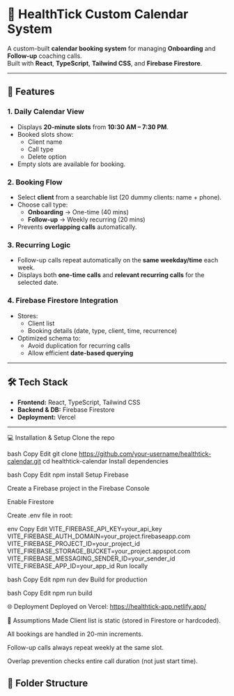 # 📅 HealthTick Custom Calendar System

A custom-built **calendar booking system** for managing **Onboarding** and **Follow-up** coaching calls.  
Built with **React**, **TypeScript**, **Tailwind CSS**, and **Firebase Firestore**.

---

## 🚀 Features

### **1. Daily Calendar View**
- Displays **20-minute slots** from **10:30 AM – 7:30 PM**.
- Booked slots show:
  - Client name
  - Call type
  - Delete option
- Empty slots are available for booking.

### **2. Booking Flow**
- Select **client** from a searchable list (20 dummy clients: name + phone).
- Choose call type:
  - **Onboarding** → One-time (40 mins)
  - **Follow-up** → Weekly recurring (20 mins)
- Prevents **overlapping calls** automatically.

### **3. Recurring Logic**
- Follow-up calls repeat automatically on the **same weekday/time** each week.
- Displays both **one-time calls** and **relevant recurring calls** for the selected date.

### **4. Firebase Firestore Integration**
- Stores:
  - Client list
  - Booking details (date, type, client, time, recurrence)
- Optimized schema to:
  - Avoid duplication for recurring calls
  - Allow efficient **date-based querying**

---

## 🛠 Tech Stack
- **Frontend:** React, TypeScript, Tailwind CSS
- **Backend & DB:** Firebase Firestore
- **Deployment:** Vercel

---
💻 Installation & Setup
Clone the repo

bash
Copy
Edit
git clone https://github.com/your-username/healthtick-calendar.git
cd healthtick-calendar
Install dependencies

bash
Copy
Edit
npm install
Setup Firebase

Create a Firebase project in the Firebase Console

Enable Firestore

Create .env file in root:

env
Copy
Edit
VITE_FIREBASE_API_KEY=your_api_key
VITE_FIREBASE_AUTH_DOMAIN=your_project.firebaseapp.com
VITE_FIREBASE_PROJECT_ID=your_project_id
VITE_FIREBASE_STORAGE_BUCKET=your_project.appspot.com
VITE_FIREBASE_MESSAGING_SENDER_ID=your_sender_id
VITE_FIREBASE_APP_ID=your_app_id
Run locally

bash
Copy
Edit
npm run dev
Build for production

bash
Copy
Edit
npm run build

🌐 Deployment
Deployed on Vercel:  https://healthtick-app.netlify.app/

📌 Assumptions Made
Client list is static (stored in Firestore or hardcoded).

All bookings are handled in 20-min increments.

Follow-up calls always repeat weekly at the same slot.

Overlap prevention checks entire call duration (not just start time).


## 📂 Folder Structure

